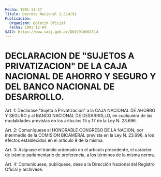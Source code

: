 ```yaml
---
Fecha: 1991-11-27
Título: Decreto Nacional 2.514/91
Publicación:
  Organismo: Boletín Oficial
  Fecha: 1991-12-04
SAIJ: https://www.saij.gob.ar/DN19910002514
---
```

# DECLARACION DE "SUJETOS A PRIVATIZACION" DE LA CAJA NACIONAL DE AHORRO Y SEGURO Y DEL BANCO NACIONAL DE DESARROLLO.

<a id="1"></a>
Art.  1: Declárase "Sujeta a Privatización" a la CAJA NACIONAL DE  AHORRO  Y   SEGURO  y  al  BANCO  NACIONAL  DE  DESARROLLO,  en cualquiera de las  modalidades  previstas  en los artículos 15 y 17 de la Ley N. 23.696.

<a id="2"></a>
Art.  2:  Comuníquese  al HONORABLE CONGRESO DE LA NACION, por intermedio de la COMISION BICAMERAL  prevista  en la Ley N. 23.696, a  los  efectos  establecidos  en  el  artículo  9  de  la   misma.

<a id="3"></a>
Art. 3: Asígnase el trámite ordenado en el artículo precedente, el  carácter  de  trámite  parlamentario  de  preferencia,  a  los términos de la misma norma.

<a id="4"></a>
Art.  4: Comuníquese, publíquese, dése a la Dirección Nacional del Registro Oficial y archívese.